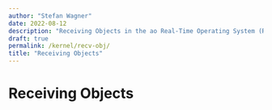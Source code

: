 ```yaml
---
author: "Stefan Wagner"
date: 2022-08-12
description: "Receiving Objects in the ao Real-Time Operating System (RTOS)."
draft: true
permalink: /kernel/recv-obj/
title: "Receiving Objects"
---
```


# Receiving Objects
